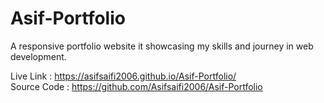 # Asif-Portfolio
A responsive portfolio website it showcasing my skills and journey in web development.

Live Link : https://asifsaifi2006.github.io/Asif-Portfolio/
<br>
Source Code : https://github.com/Asifsaifi2006/Asif-Portfolio
